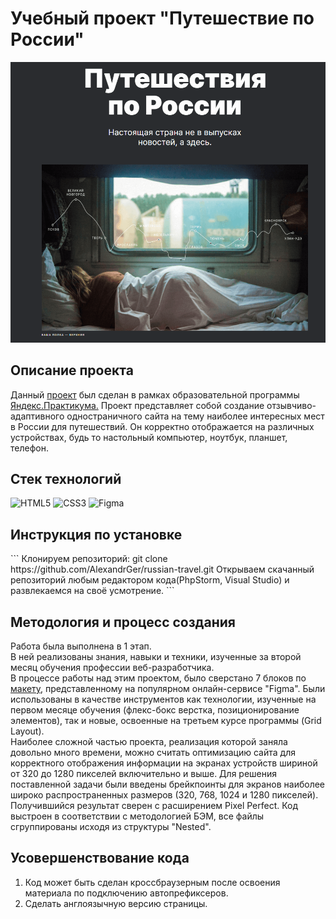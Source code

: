 <h1>Учебный проект "Путешествие по России"</h1>

<a href="https://alexandrger.github.io/russian-travel/" target="blank">
<img src='./images/скрин-проекта.png'>
</a>

<h2>Описание проекта</h2>

Данный [проект](https://alexandrger.github.io/russian-travel/) был сделан в рамках образовательной программы [Яндекс.Практикума.](https://practicum.yandex.ru/) Проект представляет собой создание отзывчиво-адаптивного одностраничного сайта на тему наиболее интересных мест в России для путешествий. Он корректно отображается на различных устройствах, будь то настольный компьютер, ноутбук, планшет, телефон.

<h2>Стек технологий</h2>

![HTML5](https://img.shields.io/badge/html5-%23E34F26.svg?style=for-the-badge&logo=html5&logoColor=white)
![CSS3](https://img.shields.io/badge/css3-%231572B6.svg?style=for-the-badge&logo=css3&logoColor=white)
![Figma](https://img.shields.io/badge/figma-%23F24E1E.svg?style=for-the-badge&logo=figma&logoColor=white)

<h2>Инструкция по установке</h2>
```
Клонируем репозиторий:
git clone https://github.com/AlexandrGer/russian-travel.git
Открываем скачанный репозиторий любым редактором кода(PhpStorm, Visual Studio) и развлекаемся на своё усмотрение.
```

<h2>Методология и процесс создания</h2>

Работа была выполнена в 1 этап. <br>
В ней реализованы знания, навыки и техники, изученные за второй месяц обучения профессии веб-разработчика.<br>
В процессе работы над этим проектом, было сверстано 7 блоков по [макету](https://www.figma.com/file/5S2WSbEFL6awjVWJ0NWL8Q/Sprint-3_-Russia-_-desktop-%2B-mobile?type=design&node-id=28503-0&mode=design&t=LHEMSXr2LVqWmC6a-0), представленному на популярном онлайн-сервисе "Figma". Были использованы в качестве инструментов как технологии, изученные на первом месяце обучения (флекс-бокс верстка, позиционирование элементов), так и новые, освоенные на третьем курсе программы (Grid Layout).<br>
Наиболее сложной частью проекта, реализация которой заняла довольно много времени, можно считать оптимизацию сайта для корректного отображения информации на экранах устройств шириной от 320 до 1280 пикселей включительно и выше. Для решения поставленной задачи были введены брейкпоинты для экранов наиболее широко распространенных размеров (320, 768, 1024 и 1280 пикселей). Получившийся результат сверен с расширением Pixel Perfect. Код выстроен в соответствии с методологией БЭМ, все файлы сгруппированы исходя из структуры "Nested".

<h2>Усовершенствование кода</h2>

1. Код может быть сделан кроссбраузерным после освоения материала по подключению автопрефиксеров.<br>
2. Сделать англоязычную версию страницы.